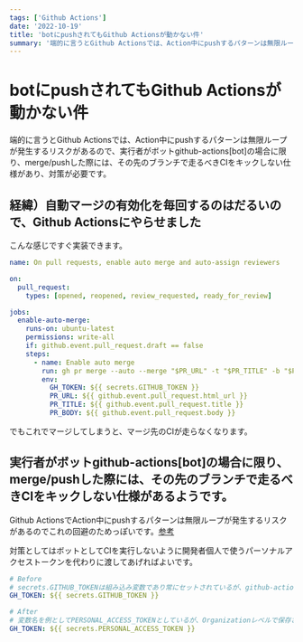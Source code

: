```yaml
---
tags: ['Github Actions']
date: '2022-10-19'
title: 'botにpushされてもGithub Actionsが動かない件'
summary: '端的に言うとGithub Actionsでは、Action中にpushするパターンは無限ループが発生するリスクがあるので、実行者がボットgithub-actions[bot]の場合に限り、merge/pushした際には、その先のブランチで走るべきCIをキックしない仕様があり、対策が必要です。'
---
```


# botにpushされてもGithub Actionsが動かない件

端的に言うとGithub Actionsでは、Action中にpushするパターンは無限ループが発生するリスクがあるので、実行者がボットgithub-actions[bot]の場合に限り、merge/pushした際には、その先のブランチで走るべきCIをキックしない仕様があり、対策が必要です。

## 経緯）自動マージの有効化を毎回するのはだるいので、Github Actionsにやらせました

こんな感じですぐ実装できます。

```yml
name: On pull requests, enable auto merge and auto-assign reviewers

on:
  pull_request:
    types: [opened, reopened, review_requested, ready_for_review]

jobs:
  enable-auto-merge:
    runs-on: ubuntu-latest
    permissions: write-all
    if: github.event.pull_request.draft == false
    steps:
      - name: Enable auto merge
        run: gh pr merge --auto --merge "$PR_URL" -t "$PR_TITLE" -b "$PR_BODY"
        env:
          GH_TOKEN: ${{ secrets.GITHUB_TOKEN }}
          PR_URL: ${{ github.event.pull_request.html_url }}
          PR_TITLE: ${{ github.event.pull_request.title }}
          PR_BODY: ${{ github.event.pull_request.body }}
```

でもこれでマージしてしまうと、マージ先のCIが走らなくなります。

## 実行者がボットgithub-actions[bot]の場合に限り、merge/pushした際には、その先のブランチで走るべきCIをキックしない仕様があるようです。

Github ActionsでAction中にpushするパターンは無限ループが発生するリスクがあるのでこれの回避のためっぽいです。[参考](https://github.com/ad-m/github-push-action/issues/32)

対策としてはボットとしてCIを実行しないように開発者個人で使うパーソナルアクセストークンを代わりに渡してあげればよいです。

```yml
# Before
# secrets.GITHUB_TOKENは組み込み変数であり常にセットされているが、github-actions[bot]名義でghを実行してしまい不適切
GH_TOKEN: ${{ secrets.GITHUB_TOKEN }}

# After
# 変数名を例としてPERSONAL_ACCESS_TOKENとしているが、Organizationレベルで保存されたシークレットを参照する場合などはその変数名に書き換える必要があるし、逆にレポジトリ固有のシークレットを使う場合は別途手動で登録が必要である
GH_TOKEN: ${{ secrets.PERSONAL_ACCESS_TOKEN }}
```
